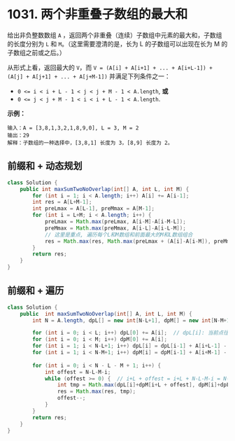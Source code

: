 # 1031. 两个非重叠子数组的最大和

给出非负整数数组 `A` ，返回两个非重叠（连续）子数组中元素的最大和，子数组的长度分别为 `L` 和 `M`。（这里需要澄清的是，长为 L 的子数组可以出现在长为 M 的子数组之前或之后。）

从形式上看，返回最大的 `V`，而 `V = (A[i] + A[i+1] + ... + A[i+L-1]) + (A[j] + A[j+1] + ... + A[j+M-1])` 并满足下列条件之一：

 

- `0 <= i < i + L - 1 < j < j + M - 1 < A.length`, **或**
- `0 <= j < j + M - 1 < i < i + L - 1 < A.length`.

 

**示例：**
```
输入：A = [3,8,1,3,2,1,8,9,0], L = 3, M = 2
输出：29
解释：子数组的一种选择中，[3,8,1] 长度为 3，[8,9] 长度为 2。
```



## 前缀和 + 动态规划

```java
class Solution {
    public int maxSumTwoNoOverlap(int[] A, int L, int M) {
        for (int i = 1; i < A.length; i++) A[i] += A[i-1];
        int res = A[L+M-1];
        int preLmax = A[L-1], preMmax = A[M-1];
        for (int i = L+M; i < A.length; i++) {
            preLmax = Math.max(preLmax, A[i-M]-A[i-M-L]);
            preMmax = Math.max(preMmax, A[i-L]-A[i-L-M]);
            // 这里是重点, 遍历每个L和M数组和前面最大的M和L数组组合
            res = Math.max(res, Math.max(preLmax + (A[i]-A[i-M]), preMmax + (A[i]-A[i-L])));
        }
        return res;
    }
}
```



## 前缀和 + 遍历

```java
class Solution {
    public  int maxSumTwoNoOverlap(int[] A, int L, int M) {
        int N = A.length, dpL[] = new int[N-L+1], dpM[] = new int[N-M+1], res = 0;

        for (int i = 0; i < L; i++) dpL[0] += A[i];  // dpL[i]: 当前点往后L个的和
        for (int i = 0; i < M; i++) dpM[0] += A[i];
        for (int i = 1; i < N-L+1; i++) dpL[i] = dpL[i-1] + A[i+L-1] - A[i-1];
        for (int i = 1; i < N-M+1; i++) dpM[i] = dpM[i-1] + A[i+M-1] - A[i-1];
        
        for (int i = 0; i < N - L - M + 1; i++) {
            int offest = N-L-M-i;
            while (offest >= 0) {  // i+L + offest = i+L + N-L-M-i = N-M
                int tmp = Math.max(dpL[i]+dpM[i+L + offest], dpM[i]+dpL[i+M + offest]);
                res = Math.max(res, tmp);
                offest--;
            }
        }
        return res;
    }
}
```

